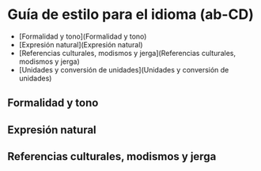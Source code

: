 # Guía de estilo para el idioma (ab-CD)

* [Formalidad y tono](Formalidad y tono)
* [Expresión natural](Expresión natural)
* [Referencias culturales, modismos y jerga](Referencias culturales, modismos y jerga)
* [Unidades y conversión de unidades](Unidades y conversión de unidades)


## Formalidad y tono

## Expresión natural

## Referencias culturales, modismos y jerga

